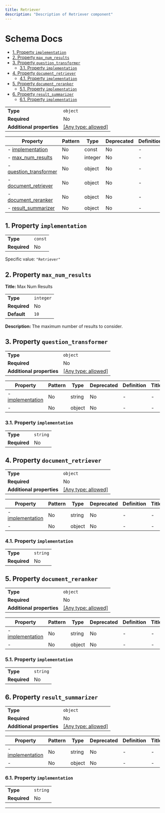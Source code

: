 ```yaml
---
title: Retriever
description: "Description of Retriever component"
---
```

# Schema Docs

- [1. Property `implementation`](#implementation)
- [2. Property `max_num_results`](#max_num_results)
- [3. Property `question_transformer`](#question_transformer)
  - [3.1. Property `implementation`](#question_transformer_implementation)
- [4. Property `document_retriever`](#document_retriever)
  - [4.1. Property `implementation`](#document_retriever_implementation)
- [5. Property `document_reranker`](#document_reranker)
  - [5.1. Property `implementation`](#document_reranker_implementation)
- [6. Property `result_summarizer`](#result_summarizer)
  - [6.1. Property `implementation`](#result_summarizer_implementation)

|                           |                                                                           |
| ------------------------- | ------------------------------------------------------------------------- |
| **Type**                  | `object`                                                                  |
| **Required**              | No                                                                        |
| **Additional properties** | [[Any type: allowed]](# "Additional Properties of any type are allowed.") |

| Property                                         | Pattern | Type    | Deprecated | Definition | Title/Description |
| ------------------------------------------------ | ------- | ------- | ---------- | ---------- | ----------------- |
| - [implementation](#implementation )             | No      | const   | No         | -          | -                 |
| - [max_num_results](#max_num_results )           | No      | integer | No         | -          | Max Num Results   |
| - [question_transformer](#question_transformer ) | No      | object  | No         | -          | -                 |
| - [document_retriever](#document_retriever )     | No      | object  | No         | -          | -                 |
| - [document_reranker](#document_reranker )       | No      | object  | No         | -          | -                 |
| - [result_summarizer](#result_summarizer )       | No      | object  | No         | -          | -                 |

## <a name="implementation"></a>1. Property `implementation`

|              |         |
| ------------ | ------- |
| **Type**     | `const` |
| **Required** | No      |

Specific value: `"Retriever"`

## <a name="max_num_results"></a>2. Property `max_num_results`

**Title:** Max Num Results

|              |           |
| ------------ | --------- |
| **Type**     | `integer` |
| **Required** | No        |
| **Default**  | `10`      |

**Description:** The maximum number of results to consider.

## <a name="question_transformer"></a>3. Property `question_transformer`

|                           |                                                                           |
| ------------------------- | ------------------------------------------------------------------------- |
| **Type**                  | `object`                                                                  |
| **Required**              | No                                                                        |
| **Additional properties** | [[Any type: allowed]](# "Additional Properties of any type are allowed.") |

| Property                                                  | Pattern | Type   | Deprecated | Definition | Title/Description |
| --------------------------------------------------------- | ------- | ------ | ---------- | ---------- | ----------------- |
| - [implementation](#question_transformer_implementation ) | No      | string | No         | -          | -                 |
| - [](#question_transformer_additionalProperties )         | No      | object | No         | -          | -                 |

### <a name="question_transformer_implementation"></a>3.1. Property `implementation`

|              |          |
| ------------ | -------- |
| **Type**     | `string` |
| **Required** | No       |

## <a name="document_retriever"></a>4. Property `document_retriever`

|                           |                                                                           |
| ------------------------- | ------------------------------------------------------------------------- |
| **Type**                  | `object`                                                                  |
| **Required**              | No                                                                        |
| **Additional properties** | [[Any type: allowed]](# "Additional Properties of any type are allowed.") |

| Property                                                | Pattern | Type   | Deprecated | Definition | Title/Description |
| ------------------------------------------------------- | ------- | ------ | ---------- | ---------- | ----------------- |
| - [implementation](#document_retriever_implementation ) | No      | string | No         | -          | -                 |
| - [](#document_retriever_additionalProperties )         | No      | object | No         | -          | -                 |

### <a name="document_retriever_implementation"></a>4.1. Property `implementation`

|              |          |
| ------------ | -------- |
| **Type**     | `string` |
| **Required** | No       |

## <a name="document_reranker"></a>5. Property `document_reranker`

|                           |                                                                           |
| ------------------------- | ------------------------------------------------------------------------- |
| **Type**                  | `object`                                                                  |
| **Required**              | No                                                                        |
| **Additional properties** | [[Any type: allowed]](# "Additional Properties of any type are allowed.") |

| Property                                               | Pattern | Type   | Deprecated | Definition | Title/Description |
| ------------------------------------------------------ | ------- | ------ | ---------- | ---------- | ----------------- |
| - [implementation](#document_reranker_implementation ) | No      | string | No         | -          | -                 |
| - [](#document_reranker_additionalProperties )         | No      | object | No         | -          | -                 |

### <a name="document_reranker_implementation"></a>5.1. Property `implementation`

|              |          |
| ------------ | -------- |
| **Type**     | `string` |
| **Required** | No       |

## <a name="result_summarizer"></a>6. Property `result_summarizer`

|                           |                                                                           |
| ------------------------- | ------------------------------------------------------------------------- |
| **Type**                  | `object`                                                                  |
| **Required**              | No                                                                        |
| **Additional properties** | [[Any type: allowed]](# "Additional Properties of any type are allowed.") |

| Property                                               | Pattern | Type   | Deprecated | Definition | Title/Description |
| ------------------------------------------------------ | ------- | ------ | ---------- | ---------- | ----------------- |
| - [implementation](#result_summarizer_implementation ) | No      | string | No         | -          | -                 |
| - [](#result_summarizer_additionalProperties )         | No      | object | No         | -          | -                 |

### <a name="result_summarizer_implementation"></a>6.1. Property `implementation`

|              |          |
| ------------ | -------- |
| **Type**     | `string` |
| **Required** | No       |

----------------------------------------------------------------------------------------------------------------------------

